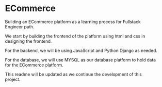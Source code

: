 # ECommerce
Building an ECommerce platform as a learning process for Fullstack Engineer path.

We start by building the frontend of the platform using html and css in designing the frontend. 

For the backend, we will be using JavaScript and Python Django as needed.

For the database, we will use MYSQL as our database platform to hold data for the ECommerce platform.

This readme will be updated as we continue the development of this project.

